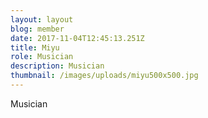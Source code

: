 ```yaml
---
layout: layout
blog: member
date: 2017-11-04T12:45:13.251Z
title: Miyu
role: Musician
description: Musician
thumbnail: /images/uploads/miyu500x500.jpg
---
```

Musician
